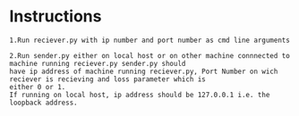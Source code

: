 # Instructions

	1.Run reciever.py with ip number and port number as cmd line arguments

	2.Run sender.py either on local host or on other machine connnected to machine running reciever.py sender.py should
	have ip address of machine running reciever.py, Port Number on wich reciever is recieving and loss parameter which is
	either 0 or 1.
	If running on local host, ip address should be 127.0.0.1 i.e. the loopback address.

